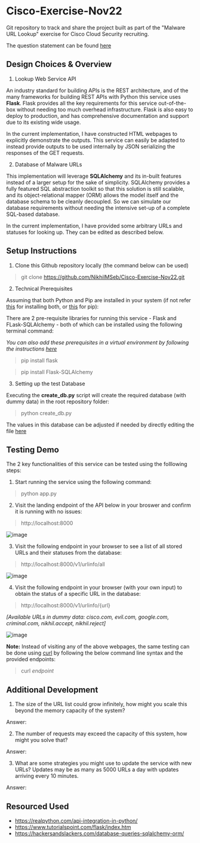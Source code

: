 # Cisco-Exercise-Nov22

Git repository to track and share the project built as part of the "Malware URL Lookup" exercise for Cisco Cloud Security recruiting.  

The question statement can be found [here](https://github.com/NikhilMSeb/Cisco-Exercise-Nov22/blob/main/URL%20Lookup%20Service%20Coding%20Exercise.pdf)


## Design Choices & Overview  

1. Lookup Web Service API 

An industry standard for building APIs is the REST architecture, and of the many frameworks for building REST APIs with Python this service uses **Flask**. 
Flask provides all the key requirements for this service out-of-the-box without needing too much overhead infrastructure. 
Flask is also easy to deploy to production, and has comprehensive documentation and support due to its existing wide usage. 

In the current implementation, I have constructed HTML webpages to explicitly demonstrate the outputs. 
This service can easily be adapted to instead provide outputs to be used internally by JSON serializing the responses of the GET requests. 

2. Database of Malware URLs 

This implementation will leverage **SQLAlchemy** and its in-built features instead of a larger setup for the sake of simplicity. 
SQLAlchemy provides a fully featured SQL abstraction toolkit so that this solution is still scalable, and its object-relational mapper (ORM) allows the model itself and the database schema to be cleanly decoupled. 
So we can simulate our database requirements without needing the intensive set-up of a complete SQL-based database. 

In the current implementation, I have provided some arbitrary URLs and statuses for looking up. They can be edited as described below. 

## Setup Instructions 

1. Clone this Github repository locally (the command below can be used)

> git clone https://github.com/NikhilMSeb/Cisco-Exercise-Nov22.git

2. Technical Prerequisites 

Assuming that both Python and Pip are installed in your system (if not refer [this](https://www.python.org/downloads/) for installing both, or [this](https://pip.pypa.io/en/stable/installation/) for pip):

There are 2 pre-requisite libraries for running this service - Flask and FLask-SQLAlchemy - both of which can be installed using the following terminal command: 

*You can also add these prerequisites in a virtual environment by following the instructions [here](https://virtualenv.pypa.io/en/latest/installation.html)*

> pip install flask 

> pip install Flask-SQLAlchemy

3. Setting up the test Database

Executing the **create_db.py** script will create the required database (with dummy data) in the root repository folder: 

> python create_db.py

The values in this database can be adjusted if needed by directly editing the file [here](https://github.com/NikhilMSeb/Cisco-Exercise-Nov22/blob/main/create_db.py) 

## Testing Demo 

The 2 key functionalities of this service can be tested using the folllowing steps:

1. Start running the service using the following command: 

> python app.py

2. Visit the landing endpoint of the API below in your broswer and confirm it is running with no issues: 

> http://localhost:8000

![image](https://user-images.githubusercontent.com/46250395/204117624-84a623d9-4857-4b9d-9444-ee4dd0e3fc79.png)

3. Visit the following endpoint in your browser to see a list of all stored URLs and their statuses from the database: 

> http://localhost:8000/v1/urlinfo/all

![image](https://user-images.githubusercontent.com/46250395/204117649-050fba24-ea0d-449b-b7ee-cd46b098561c.png)

4. Visit the following endpoint in your browser (with your own input) to obtain the status of a specific URL in the database: 

> http://localhost:8000/v1/urlinfo/{url}

*[Available URLs in dummy data: cisco.com, evil.com, google.com, criminal.com, nikhil.accept, nikhil.reject]*

![image](https://user-images.githubusercontent.com/46250395/204117670-ab1d3bfb-2e96-45d6-9b93-c181466499fb.png)

**Note:** Instead of visiting any of the above webpages, the same testing can be done using [curl](https://curl.se/) by following the below command line syntax and the provided endpoints:

> curl *endpoint* 

## Additional Development 

1. The size of the URL list could grow infinitely, how might you scale this beyond the memory capacity of the system? 

Answer: 

2. The number of requests may exceed the capacity of this system, how might you solve that? 

Answer: 

3. What are some strategies you might use to update the service with new URLs? Updates may be as many as 5000 URLs a day with updates arriving every 10 minutes.

Answer: 

## Resourced Used 

* https://realpython.com/api-integration-in-python/
* https://www.tutorialspoint.com/flask/index.htm
* https://hackersandslackers.com/database-queries-sqlalchemy-orm/
